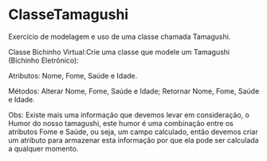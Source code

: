 # ClasseTamagushi
Exercício de modelagem e uso de uma classe chamada Tamagushi.

Classe Bichinho Virtual:Crie uma classe que modele um Tamagushi (Bichinho Eletrônico):

Atributos: Nome, Fome, Saúde e Idade.

Métodos: Alterar Nome, Fome, Saúde e Idade; Retornar Nome, Fome, Saúde e Idade.

Obs: Existe mais uma informação que devemos levar em consideração, o Humor do nosso tamagushi, este humor é uma combinação entre os atributos Fome e Saúde, ou seja, um campo calculado, então devemos criar um atributo para armazenar esta informação por que ela pode ser calculada a qualquer momento.
